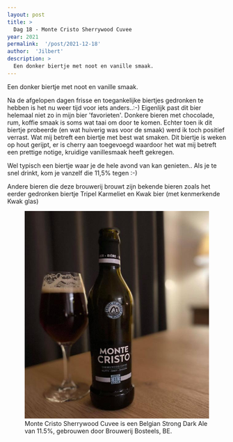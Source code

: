 ```yaml
---
layout: post
title: >
  Dag 18 - Monte Cristo Sherrywood Cuvee
year: 2021
permalink:  '/post/2021-12-18'
author:  'Jilbert'
description: >
  Een donker biertje met noot en vanille smaak.
---
```

<p class='intro'><span class='dropcap'>E</span>en donker biertje met noot en vanille smaak.</p>

Na de afgelopen dagen frisse en toegankelijke biertjes gedronken te hebben is het nu weer tijd voor iets anders..:-)
Eigenlijk past dit bier helemaal niet zo in mijn bier 'favorieten'. Donkere bieren met chocolade, rum, koffie smaak is soms wat taai om door te komen.
Echter toen ik dit biertje probeerde (en wat huiverig was voor de smaak) werd ik toch positief verrast.
Wat mij betreft een biertje met best wat smaken. Dit biertje is weken op hout gerijpt, er is cherry aan toegevoegd waardoor het wat mij betreft een prettige notige, kruidige vanillesmaak heeft gekregen.

Wel typisch een biertje waar je de hele avond van kan genieten.. 
Als je te snel drinkt, kom je vanzelf die 11,5% tegen :-)


Andere bieren die deze brouwerij brouwt zijn bekende bieren zoals het eerder gedronken biertje Tripel Karmeliet en Kwak bier (met kenmerkende Kwak glas)

<figure><img src='/assets/img/beer_2021-12-18.jpg' alt=''/> <figcaption>Monte Cristo Sherrywood Cuvee is een Belgian Strong Dark Ale van 11.5%, gebrouwen door Brouwerij Bosteels, BE.</figcaption></figure>
